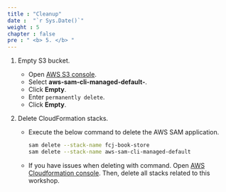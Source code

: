 ```yaml
---
title : "Cleanup"
date :  "`r Sys.Date()`" 
weight : 5
chapter : false
pre : " <b> 5. </b> "
---
```


1. Empty S3 bucket.
    - Open [AWS S3 console](https://s3.console.aws.amazon.com/s3/buckets?region=us-east-1).
    - Select **aws-sam-cli-managed-default-**.
    - Click **Empty**.
    - Enter ``permanently delete``.
    - Click **Empty**.

2. Delete CloudFormation stacks.
    - Execute the below command to delete the AWS SAM application.

      ```bash
      sam delete --stack-name fcj-book-store
      sam delete --stack-name aws-sam-cli-managed-default
      ```

    - If you have issues when deleting with command. Open [AWS Cloudformation console](https://us-east-1.console.aws.amazon.com/cloudformation/home?region=us-east-1#/getting-started). Then, delete all stacks related to this workshop.
